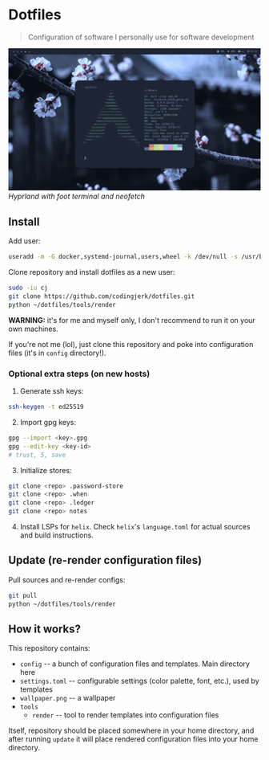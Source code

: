 # Dotfiles

> Configuration of software I personally use for software development

![Showcase](./showcase.png)
*Hyprland with foot terminal and neofetch*

## Install

Add user:

```sh
useradd -m -G docker,systemd-journal,users,wheel -k /dev/null -s /usr/bin/zsh cj
```

Clone repository and install dotfiles as a new user:

```sh
sudo -iu cj
git clone https://github.com/codingjerk/dotfiles.git
python ~/dotfiles/tools/render
```

**WARNING:** it's for me and myself only,
I don't recommend to run it on your own machines.

If you're not me (lol), just clone this repository and
poke into configuration files (it's in `config` directory!).

### Optional extra steps (on new hosts)

1. Generate ssh keys:

```sh
ssh-keygen -t ed25519
```

2. Import gpg keys:

```sh
gpg --import <key>.gpg
gpg --edit-key <key-id>
# trust, 5, save
```

3. Initialize stores:

```sh
git clone <repo> .password-store
git clone <repo> .when
git clone <repo> .ledger
git clone <repo> notes
```

4. Install LSPs for `helix`.
   Check `helix`'s `language.toml` for actual sources
   and build instructions.

## Update (re-render configuration files)

Pull sources and re-render configs:

```sh
git pull
python ~/dotfiles/tools/render
```

## How it works?

This repository contains:

- `config` -- a bunch of configuration files and templates. Main directory here
- `settings.toml` -- configurable settings (color palette, font, etc.), used by templates
- `wallpaper.png` -- a wallpaper
- `tools`
   - `render` -- tool to render templates into configuration files

Itself, repository should be placed somewhere in your home directory,
and after running `update` it will place rendered configuration files
into your home directory.
